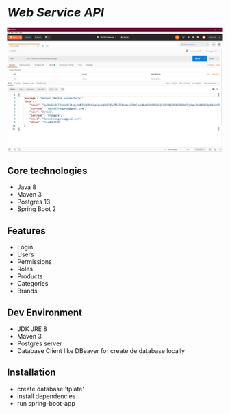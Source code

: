 # _Web Service API_
![alt text](https://raw.githubusercontent.com/danielchungara1/v1-tplate-ws/develop/mis/imgs/readme/postman.JPG?raw=true)

## Core technologies 
- Java 8
- Maven 3  
- Postgres 13
- Spring Boot 2

## Features
- Login
- Users  
- Permissions 
- Roles
- Products
- Categories
- Brands

## Dev Environment

- JDK JRE 8
- Maven 3
- Postgres server
- Database Client like DBeaver for create de database locally

## Installation

- create database 'tplate'
- install dependencies
- run spring-boot-app
